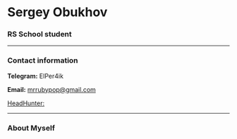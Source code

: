 # Sergey Obukhov
### RS School student
******
### Contact information 


**Telegram:** ElPer4ik


**Email:** mrrubypop@gmail.com


[HeadHunter:](https://hh.kz/resume/265410e4ff03d1b1590039ed1f65364a723341)


******
### About Myself
